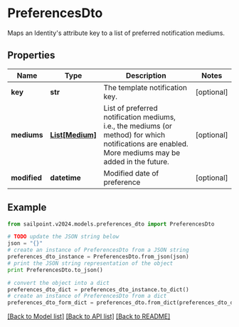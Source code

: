 # PreferencesDto

Maps an Identity's attribute key to a list of preferred notification mediums.

## Properties

Name | Type | Description | Notes
------------ | ------------- | ------------- | -------------
**key** | **str** | The template notification key. | [optional] 
**mediums** | [**List[Medium]**](Medium.md) | List of preferred notification mediums, i.e., the mediums (or method) for which notifications are enabled. More mediums may be added in the future. | [optional] 
**modified** | **datetime** | Modified date of preference | [optional] 

## Example

```python
from sailpoint.v2024.models.preferences_dto import PreferencesDto

# TODO update the JSON string below
json = "{}"
# create an instance of PreferencesDto from a JSON string
preferences_dto_instance = PreferencesDto.from_json(json)
# print the JSON string representation of the object
print PreferencesDto.to_json()

# convert the object into a dict
preferences_dto_dict = preferences_dto_instance.to_dict()
# create an instance of PreferencesDto from a dict
preferences_dto_form_dict = preferences_dto.from_dict(preferences_dto_dict)
```
[[Back to Model list]](../README.md#documentation-for-models) [[Back to API list]](../README.md#documentation-for-api-endpoints) [[Back to README]](../README.md)


